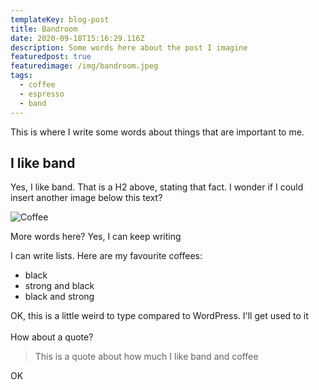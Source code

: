 ```yaml
---
templateKey: blog-post
title: Bandroom
date: 2020-09-18T15:16:29.116Z
description: Some words here about the post I imagine
featuredpost: true
featuredimage: /img/bandroom.jpeg
tags:
  - coffee
  - espresso
  - band
---
```

This is where I write some words about things that are important to me.

## I like band

Yes, I like band. That is a H2 above, stating that fact. I wonder if I could insert another image below this text?

![Coffee](/img/blog-index.jpg "I like coffee, oh yes")

More words here? Yes, I can keep writing

I can write lists. Here are my favourite coffees:

* black
* strong and black
* black and strong

OK, this is a little weird to type compared to WordPress. I'll get used to it\
\
How about a quote?

> This is a quote about how much I like band and coffee

OK